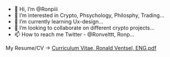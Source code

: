 - 👋 Hi, I’m @Ronpiii
- 👀 I’m interested in Crypto, Phsychology, Philosphy, Trading...
- 🌱 I’m currently learning Ux-design...
- 💞️ I’m looking to collaborate on different crypto projects...
- 📫 How to reach me Twitter - @Ronvelttt, Ronp...

<!---
Ronpiii/Ronpiii is a ✨ special ✨ repository because its `README.md` (this file) appears on your GitHub profile.
You can click the Preview link to take a look at your changes.
--->
My Resume/CV -> [Curriculum Vitae, Ronald Ventsel, ENG.pdf](https://github.com/Ronpiii/Ronpiii/files/8609430/Curriculum.Vitae.Ronald.Ventsel.ENG.pdf)

